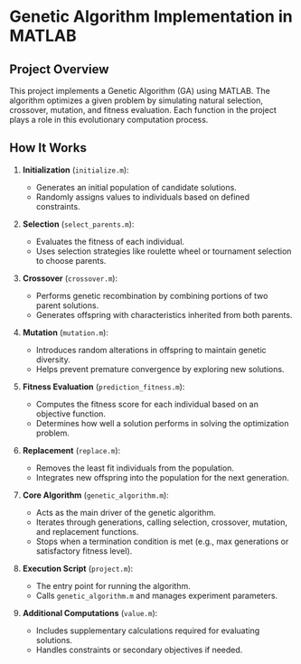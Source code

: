 # Genetic Algorithm Implementation in MATLAB

## Project Overview
This project implements a Genetic Algorithm (GA) using MATLAB. The algorithm optimizes a given problem by simulating natural selection, crossover, mutation, and fitness evaluation. Each function in the project plays a role in this evolutionary computation process.

## How It Works
1. **Initialization** (`initialize.m`):
   - Generates an initial population of candidate solutions.
   - Randomly assigns values to individuals based on defined constraints.

2. **Selection** (`select_parents.m`):
   - Evaluates the fitness of each individual.
   - Uses selection strategies like roulette wheel or tournament selection to choose parents.

3. **Crossover** (`crossover.m`):
   - Performs genetic recombination by combining portions of two parent solutions.
   - Generates offspring with characteristics inherited from both parents.

4. **Mutation** (`mutation.m`):
   - Introduces random alterations in offspring to maintain genetic diversity.
   - Helps prevent premature convergence by exploring new solutions.

5. **Fitness Evaluation** (`prediction_fitness.m`):
   - Computes the fitness score for each individual based on an objective function.
   - Determines how well a solution performs in solving the optimization problem.

6. **Replacement** (`replace.m`):
   - Removes the least fit individuals from the population.
   - Integrates new offspring into the population for the next generation.

7. **Core Algorithm** (`genetic_algorithm.m`):
   - Acts as the main driver of the genetic algorithm.
   - Iterates through generations, calling selection, crossover, mutation, and replacement functions.
   - Stops when a termination condition is met (e.g., max generations or satisfactory fitness level).

8. **Execution Script** (`project.m`):
   - The entry point for running the algorithm.
   - Calls `genetic_algorithm.m` and manages experiment parameters.

9. **Additional Computations** (`value.m`):
   - Includes supplementary calculations required for evaluating solutions.
   - Handles constraints or secondary objectives if needed.
